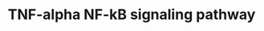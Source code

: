 ---
annotations:
- id: PW:0000003
  parent: signaling pathway
  type: Pathway Ontology
  value: signaling pathway
- id: PW:0000605
  parent: disease pathway
  type: Pathway Ontology
  value: cancer pathway
- id: DOID:162
  parent: disease of cellular proliferation
  type: Disease Ontology
  value: cancer
authors:
- MaintBot
- MirellaKalafati
- Fehrhart
- Eweitz
description: ''
last-edited: 2021-05-23
organisms:
- Pan troglodytes
redirect_from:
- /index.php/Pathway:WP929
- /instance/WP929
revision: null
schema-jsonld:
- '@context': https://schema.org/
  '@id': https://wikipathways.github.io/pathways/WP929.html
  '@type': Dataset
  creator:
    '@type': Organization
    name: WikiPathways
  description: ''
  keywords:
  - ACTL6A
  - AKAP8
  - AKT1
  - AKT2
  - ALPL
  - AZI2
  - BAG4
  - BCL3
  - BCL7A
  - BIRC2
  - BIRC3
  - BTRC
  - CAPN3
  - CASP10
  - CASP2
  - CASP3
  - CASP7
  - CASP8
  - CASP8AP2
  - CAV1
  - CD3EAP
  - CDC34
  - CDC37
  - CFLAR
  - CHUK
  - COMMD1
  - COPS3
  - CRADD
  - CREBBP
  - CSNK2A1
  - CSNK2A2
  - CSNK2B
  - CUL1
  - CYLD
  - DAP
  - DDX3
  - DPF2
  - EIF4A3
  - FADD
  - FAF1
  - FANCD2
  - FBL
  - FBXW11
  - FKBP5
  - FLNA
  - G3BP2
  - GAB1
  - GLG1
  - GNB2L1
  - GSK3B
  - GTF2I
  - Gene
  - Gene Symbol
  - HDAC6
  - HIST3H3
  - HSP90AA1
  - HSPB1
  - IKBKAP
  - IKBKB
  - IKBKE
  - IKBKG
  - IQGAP2
  - KCNQ1
  - KPNA2
  - KPNA3
  - KPNA6
  - KTN1
  - LOC462950
  - LOC464047
  - LOC464259
  - LOC737497
  - LRPPRC
  - MAP2K5
  - MAP3K1
  - MAP3K14
  - MAP3K2
  - MAP3K3
  - MAP3K7IP1
  - MAP3K7IP2
  - MAP3K8
  - MARK2
  - MCC
  - MCM5
  - MCM7
  - MTIF2
  - NFKB1
  - NFKB2
  - NFKBIA
  - NFKBIB
  - NFKBIE
  - NFKBIZ
  - NKIRAS1
  - NKIRAS2
  - NLRP4
  - NR2C2
  - NSMAF
  - PAPOLA
  - PDCD2
  - PEBP1
  - PEG3
  - PFDN2
  - PIAS3
  - PKN1
  - PML
  - POLR1A
  - POLR1B
  - POLR1C
  - POLR1D
  - POLR1E
  - POLR2H
  - POLR2L
  - PPP1R13L
  - PPP2CA
  - PRKACA
  - PRKCZ
  - PSMB5
  - PSMC1
  - PSMC2
  - PSMC3
  - PSMD1
  - PSMD12
  - PSMD13
  - PSMD3
  - PSMD6
  - PSMD7
  - PTK2
  - PTPN11
  - RASAL2
  - REL
  - RELA
  - RELB
  - RIPK1
  - RIPK2
  - RIPK3
  - RNF216
  - RNF25
  - RPL30
  - RPL4
  - RPL6
  - RPL8
  - RPS11
  - RPS13
  - RPS6KA5
  - RPS6KB1
  - SKP1
  - SMARCA4
  - SMARCB1
  - SMARCC1
  - SMARCC2
  - SMARCE1
  - SRC
  - STAT1
  - SUMO1
  - TAB3
  - TANK
  - TBK1
  - TIFA
  - TNF
  - TNFAIP3
  - TNFRSF11A
  - TNFRSF1A
  - TNFRSF1B
  - TNFRSF8
  - TNIP1
  - TNIP2
  - TRADD
  - TRAF1
  - TRAF2
  - TRAF3
  - TRAF4
  - TRAF5
  - TRAF6
  - TRAIP
  - TRPC4AP
  - TXLNA
  - UBE2D2
  - UBE2D3P
  - UBE2I
  - UNC5CL
  - USP11
  - USP2
  - WDR68
  - YWHAB
  - YWHAE
  - YWHAG
  - YWHAH
  - YWHAQ
  - YWHAZ
  - ZFAND5
  license: CC0
  name: TNF-alpha NF-kB signaling pathway
seo: CreativeWork
title: TNF-alpha NF-kB signaling pathway
wpid: WP929
---